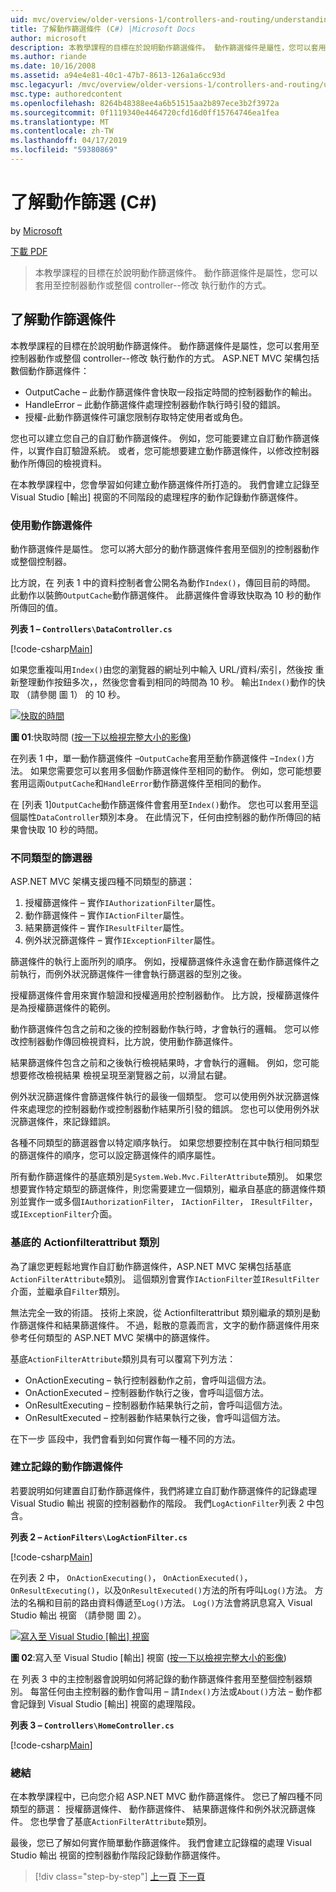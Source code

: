 ```yaml
---
uid: mvc/overview/older-versions-1/controllers-and-routing/understanding-action-filters-cs
title: 了解動作篩選條件 (C#) |Microsoft Docs
author: microsoft
description: 本教學課程的目標在於說明動作篩選條件。 動作篩選條件是屬性，您可以套用至控制器動作或整個控制器...
ms.author: riande
ms.date: 10/16/2008
ms.assetid: a94e4e81-40c1-47b7-8613-126a1a6cc93d
msc.legacyurl: /mvc/overview/older-versions-1/controllers-and-routing/understanding-action-filters-cs
msc.type: authoredcontent
ms.openlocfilehash: 8264b48388ee4a6b51515aa2b897ece3b2f3972a
ms.sourcegitcommit: 0f1119340e4464720cfd16d0ff15764746ea1fea
ms.translationtype: MT
ms.contentlocale: zh-TW
ms.lasthandoff: 04/17/2019
ms.locfileid: "59380869"
---
```

# <a name="understanding-action-filters-c"></a>了解動作篩選 (C#)

by [Microsoft](https://github.com/microsoft)

[下載 PDF](http://download.microsoft.com/download/e/f/3/ef3f2ff6-7424-48f7-bdaa-180ef64c3490/ASPNET_MVC_Tutorial_14_CS.pdf)

> 本教學課程的目標在於說明動作篩選條件。 動作篩選條件是屬性，您可以套用至控制器動作或整個 controller--修改 執行動作的方式。


## <a name="understanding-action-filters"></a>了解動作篩選條件

本教學課程的目標在於說明動作篩選條件。 動作篩選條件是屬性，您可以套用至控制器動作或整個 controller--修改 執行動作的方式。 ASP.NET MVC 架構包括數個動作篩選條件：

- OutputCache – 此動作篩選條件會快取一段指定時間的控制器動作的輸出。
- HandleError – 此動作篩選條件處理控制器動作執行時引發的錯誤。
- 授權-此動作篩選條件可讓您限制存取特定使用者或角色。

您也可以建立您自己的自訂動作篩選條件。 例如，您可能要建立自訂動作篩選條件，以實作自訂驗證系統。 或者，您可能想要建立動作篩選條件，以修改控制器動作所傳回的檢視資料。

在本教學課程中，您會學習如何建立動作篩選條件所打造的。 我們會建立記錄至 Visual Studio [輸出] 視窗的不同階段的處理程序的動作記錄動作篩選條件。

### <a name="using-an-action-filter"></a>使用動作篩選條件

動作篩選條件是屬性。 您可以將大部分的動作篩選條件套用至個別的控制器動作或整個控制器。

比方說，在 列表 1 中的資料控制者會公開名為動作`Index()`，傳回目前的時間。 此動作以裝飾`OutputCache`動作篩選條件。 此篩選條件會導致快取為 10 秒的動作所傳回的值。

**列表 1 – `Controllers\DataController.cs`**

[!code-csharp[Main](understanding-action-filters-cs/samples/sample1.cs)]

如果您重複叫用`Index()`由您的瀏覽器的網址列中輸入 URL/資料/索引，然後按 重新整理動作按鈕多次，，然後您會看到相同的時間為 10 秒。 輸出`Index()`動作的快取 （請參閱 圖 1） 的 10 秒。


[![快取的時間](understanding-action-filters-cs/_static/image2.png)](understanding-action-filters-cs/_static/image1.png)

**圖 01**:快取時間 ([按一下以檢視完整大小的影像](understanding-action-filters-cs/_static/image3.png))


在列表 1 中，單一動作篩選條件 –`OutputCache`套用至動作篩選條件 –`Index()`方法。 如果您需要您可以套用多個動作篩選條件至相同的動作。 例如，您可能想要套用這兩`OutputCache`和`HandleError`動作篩選條件至相同的動作。

在 [列表 1]`OutputCache`動作篩選條件會套用至`Index()`動作。 您也可以套用至這個屬性`DataController`類別本身。 在此情況下，任何由控制器的動作所傳回的結果會快取 10 秒的時間。

### <a name="the-different-types-of-filters"></a>不同類型的篩選器

ASP.NET MVC 架構支援四種不同類型的篩選：

1. 授權篩選條件 – 實作`IAuthorizationFilter`屬性。
2. 動作篩選條件 – 實作`IActionFilter`屬性。
3. 結果篩選條件 – 實作`IResultFilter`屬性。
4. 例外狀況篩選條件 – 實作`IExceptionFilter`屬性。

篩選條件的執行上面所列的順序。 例如，授權篩選條件永遠會在動作篩選條件之前執行，而例外狀況篩選條件一律會執行篩選器的型別之後。

授權篩選條件會用來實作驗證和授權適用於控制器動作。 比方說，授權篩選條件是為授權篩選條件的範例。

動作篩選條件包含之前和之後的控制器動作執行時，才會執行的邏輯。 您可以修改控制器動作傳回檢視資料，比方說，使用動作篩選條件。

結果篩選條件包含之前和之後執行檢視結果時，才會執行的邏輯。 例如，您可能想要修改檢視結果 檢視呈現至瀏覽器之前，以滑鼠右鍵。

例外狀況篩選條件會篩選條件執行的最後一個類型。 您可以使用例外狀況篩選條件來處理您的控制器動作或控制器動作結果所引發的錯誤。 您也可以使用例外狀況篩選條件，來記錄錯誤。

各種不同類型的篩選器會以特定順序執行。 如果您想要控制在其中執行相同類型的篩選條件的順序，您可以設定篩選條件的順序屬性。

所有動作篩選條件的基底類別是`System.Web.Mvc.FilterAttribute`類別。 如果您想要實作特定類型的篩選條件，則您需要建立一個類別，繼承自基底的篩選條件類別並實作一或多個`IAuthorizationFilter`， `IActionFilter`， `IResultFilter`，或`IExceptionFilter`介面。

### <a name="the-base-actionfilterattribute-class"></a>基底的 Actionfilterattribut 類別

為了讓您更輕鬆地實作自訂動作篩選條件，ASP.NET MVC 架構包括基底`ActionFilterAttribute`類別。 這個類別會實作`IActionFilter`並`IResultFilter`介面，並繼承自`Filter`類別。

無法完全一致的術語。 技術上來說，從 Actionfilterattribut 類別繼承的類別是動作篩選條件和結果篩選條件。 不過，鬆散的意義而言，文字的動作篩選條件用來參考任何類型的 ASP.NET MVC 架構中的篩選條件。

基底`ActionFilterAttribute`類別具有可以覆寫下列方法：

- OnActionExecuting – 執行控制器動作之前，會呼叫這個方法。
- OnActionExecuted – 控制器動作執行之後，會呼叫這個方法。
- OnResultExecuting – 控制器動作結果執行之前，會呼叫這個方法。
- OnResultExecuted – 控制器動作結果執行之後，會呼叫這個方法。

在下一步 區段中，我們會看到如何實作每一種不同的方法。

### <a name="creating-a-log-action-filter"></a>建立記錄的動作篩選條件

若要說明如何建置自訂動作篩選條件，我們將建立自訂動作篩選條件的記錄處理 Visual Studio 輸出 視窗的控制器動作的階段。 我們`LogActionFilter`列表 2 中包含。

**列表 2 – `ActionFilters\LogActionFilter.cs`**

[!code-csharp[Main](understanding-action-filters-cs/samples/sample2.cs)]

在列表 2 中， `OnActionExecuting()`， `OnActionExecuted()`， `OnResultExecuting()`，以及`OnResultExecuted()`方法的所有呼叫`Log()`方法。 方法的名稱和目前的路由資料傳遞至`Log()`方法。 `Log()`方法會將訊息寫入 Visual Studio 輸出 視窗 （請參閱 圖 2）。


[![寫入至 Visual Studio [輸出] 視窗](understanding-action-filters-cs/_static/image5.png)](understanding-action-filters-cs/_static/image4.png)

**圖 02**:寫入至 Visual Studio [輸出] 視窗 ([按一下以檢視完整大小的影像](understanding-action-filters-cs/_static/image6.png))


在 列表 3 中的主控制器會說明如何將記錄的動作篩選條件套用至整個控制器類別。 每當任何由主控制器的動作會叫用 – 請`Index()`方法或`About()`方法 – 動作都會記錄到 Visual Studio [輸出] 視窗的處理階段。

**列表 3 – `Controllers\HomeController.cs`**

[!code-csharp[Main](understanding-action-filters-cs/samples/sample3.cs)]

### <a name="summary"></a>總結

在本教學課程中，已向您介紹 ASP.NET MVC 動作篩選條件。 您已了解四種不同類型的篩選： 授權篩選條件、 動作篩選條件、 結果篩選條件和例外狀況篩選條件。 您也學會了基底`ActionFilterAttribute`類別。

最後，您已了解如何實作簡單動作篩選條件。 我們會建立記錄檔的處理 Visual Studio 輸出 視窗的控制器動作階段記錄動作篩選條件。

> [!div class="step-by-step"]
> [上一頁](asp-net-mvc-routing-overview-cs.md)
> [下一頁](improving-performance-with-output-caching-cs.md)

